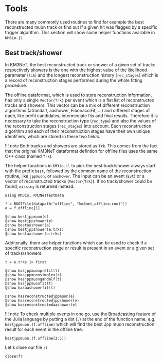 # Tools

There are many commonly used routines to find for example the best reconstructed
muon track or find out if a given hit was flagged by a specific trigger
algorithm. This section will show some helper functions available in `KM3io.jl`.


## Best track/shower

In KM3NeT, the best reconstructed track or shower of a given set of tracks
respectively showers is the one with the highest value of the likelihood
parameter (`lik`) and the longest reconstruction history (`rec_stages`) which is
a record of reconstruction stages performed during the whole fitting procedure.

The offline dataformat, which is used to store reconstruction information, has
only a single `Vector{Trk}` per event which is a flat list of reconstructed
tracks and showers. This vector can be a mix of different reconstruction
algorithms (JGandalf, aashower, FibonacciFit, ...) and different stages of each,
like prefit candidates, intermediate fits and final results. Therefore it is
necessary to take the reconstruction type (`rec_type`) and also the values of
the reconstruction stages (`rec_stages`) into account. Each reconstruction
algorithm and each of their reconstruction stages have their own unique
identifiers, which are stored in these two fields.

!!! note
    Both tracks and showers are stored as `Trk`. This comes from the fact
    that the original KM3NeT dataformat defintion for offline files uses the
    same C++ class (named `Trk`).

The helper functions in `KM3io.jl` to pick the best track/shower always start
with the prefix `best`, followed by the common name of the reconstruction
routine, like `jppmuon`, or `aashower`. The input can be an event (`Evt`) or a
vector of reconstructed tracks (`Vector{Trk}`). If no track/shower could be
found, `missing` is returned instead.

```@example 1
using KM3io, KM3NeTTestData

f = ROOTFile(datapath("offline", "km3net_offline.root"))
e = f.offline[1]

@show bestjppmuon(e)
@show bestjppshower(e)
@show bestaashower(e)
@show bestjppshower(e.trks)
@show bestaashower(e.trks)
```

Additonally, there are helper functions which can be used to check if a specific
reconstruction stage or result is present in an event or a given set of
tracks/showers.

```@example 1
t = e.trks |> first

@show hasjppmuonprefit(t)
@show hasjppmuonsimplex(t)
@show hasjppmuongandalf(t)
@show hasjppmuonfit(t)
@show hasaashowerfit(t)

@show hasreconstructedjppmuon(e)
@show hasreconstructedjppshower(e)
@show hasreconstructedaashower(e)
```

!!! note
    To check multiple events in one go, use the
    [Broadcasting](https://docs.julialang.org/en/v1/manual/arrays/#Broadcasting)
    feature of the Julia language by putting a dot (`.`) at the end of the
    function name, e.g. `bestjppmuon.(f.offline)` which will find the best Jpp
    muon reconstruction result for each event in the offline tree.

```@example 1
bestjppmuon.(f.offline[2:5])
```

Let's close our file `;)`

```@example 1
close(f)
```
